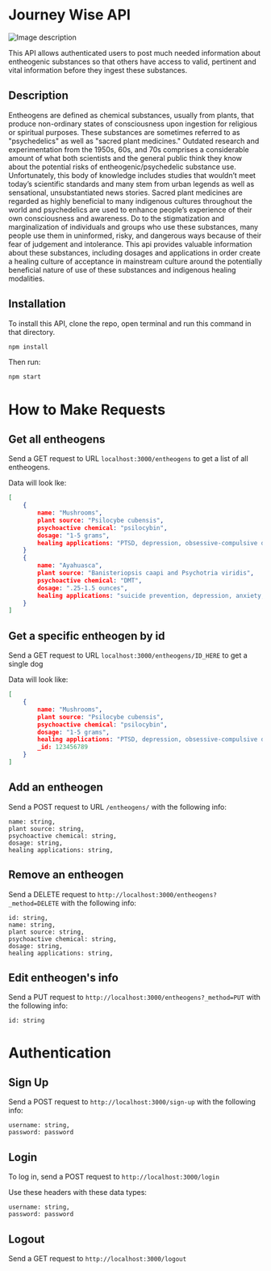 # Journey Wise API
![Image description](https://images.unsplash.com/photo-1528518290605-1fcc8dcca204?ixlib=rb-1.2.1&ixid=eyJhcHBfaWQiOjEyMDd9&auto=format&fit=crop&w=900&q=60)

This API allows authenticated users to post much needed information about entheogenic substances so that others have access to valid, pertinent and vital information before they ingest these substances.

## Description

Entheogens are defined as chemical substances, usually from plants, that produce non-ordinary states of consciousness upon ingestion for religious or spiritual purposes. These substances are sometimes referred to as "psychedelics" as well as "sacred plant medicines." Outdated research and experimentation from the 1950s, 60s, and 70s comprises a considerable amount of what both scientists and the general public think they know about the potential risks of entheogenic/psychedelic  substance use. Unfortunately, this body of knowledge includes studies that wouldn’t meet today’s scientific standards and many stem from urban legends as well as sensational, unsubstantiated news stories. Sacred plant medicines are regarded as highly beneficial to many indigenous cultures throughout the world and psychedelics are used to enhance people’s experience of their own consciousness and awareness. Do to the stigmatization and marginalization of individuals and groups who use these substances, many people use them in uninformed, risky, and dangerous ways because of their fear of judgement and intolerance. This api provides valuable information about these substances, including dosages and applications in order create a healing culture of acceptance in mainstream culture around the potentially beneficial nature of use of these substances and indigenous healing modalities.


## Installation

To install this API, clone the repo, open terminal and run this command in that directory.

```bash
npm install
```

Then run:

```bash
npm start
```

# How to Make Requests

## Get all entheogens

Send a GET request to URL `localhost:3000/entheogens` to get a list of all entheogens.

Data will look lke:
```json
[
    {
        name: "Mushrooms",
        plant source: "Psilocybe cubensis",
        psychoactive chemical: "psilocybin",
        dosage: "1-5 grams",
        healing applications: "PTSD, depression, obsessive-compulsive disorder, quitting smoking, drug and alcohol addiction, cluster headaches, and cancer-related or other end-of-life psychological distress"
    }
    {
        name: "Ayahuasca",
        plant source: "Banisteriopsis caapi and Psychotria viridis",
        psychoactive chemical: "DMT",
        dosage: ".25-1.5 ounces",
        healing applications: "suicide prevention, depression, anxiety, panic and symptoms related to trauma, drug and alcohol addiction treatment"
    }
]
```

## Get a specific entheogen by id

Send a GET request to URL `localhost:3000/entheogens/ID_HERE` to get a single dog

Data will look like:
```json
[
    {
        name: "Mushrooms",
        plant source: "Psilocybe cubensis",
        psychoactive chemical: "psilocybin",
        dosage: "1-5 grams",
        healing applications: "PTSD, depression, obsessive-compulsive disorder, quitting smoking, drug and alcohol addiction, cluster headaches, and cancer-related or other end-of-life psychological distress"
        _id: 123456789
    }
]
```

## Add an entheogen

Send a POST request to URL `/entheogens/` with the following info:

```
name: string,
plant source: string,
psychoactive chemical: string,
dosage: string,
healing applications: string,
```

## Remove an entheogen

Send a DELETE request to `http://localhost:3000/entheogens?_method=DELETE` with the following info:

```
id: string,
name: string,
plant source: string,
psychoactive chemical: string,
dosage: string,
healing applications: string,
```

## Edit entheogen's info

Send a PUT request to `http://localhost:3000/entheogens?_method=PUT` with the following info:
```
id: string
```

# Authentication

## Sign Up

Send a POST request to `http://localhost:3000/sign-up` with the following info:
```
username: string,
password: password
```

## Login

To log in, send a POST request to `http://localhost:3000/login`

Use these headers with these data types:
```
username: string,
password: password
```

## Logout

Send a GET request to `http://localhost:3000/logout`